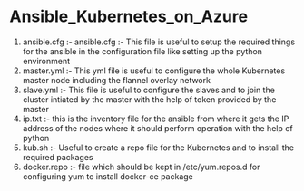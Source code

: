 # Ansible_Kubernetes_on_Azure
1. ansible.cfg :- ansible.cfg :- This file is useful to setup the required things for the ansible in the configuration file like setting up the python environment
2. master.yml :- This yml file is useful to configure the whole Kubernetes master node including the flannel overlay network
3. slave.yml :- This file is useful to configure the slaves and to join the cluster intiated by the master with the help of token provided by the master
4. ip.txt :- this is the inventory file for the ansible from where it gets the IP address of the nodes where it should perform operation with the help of python 
5. kub.sh :- Useful to create a repo file for the Kubernetes and to install the required packages
6. docker.repo :- file which should be kept in /etc/yum.repos.d for configuring yum to install docker-ce package
